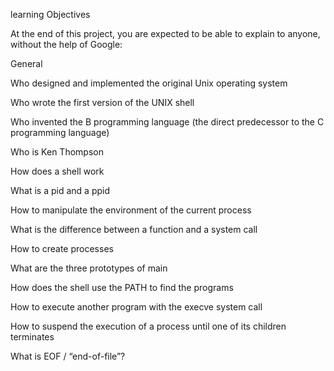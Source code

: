 learning Objectives

At the end of this project, you are expected to be able to explain to anyone, without the help of Google:



General

Who designed and implemented the original Unix operating system

Who wrote the first version of the UNIX shell

Who invented the B programming language (the direct predecessor to the C programming language)

Who is Ken Thompson

How does a shell work

What is a pid and a ppid

How to manipulate the environment of the current process

What is the difference between a function and a system call

How to create processes

What are the three prototypes of main

How does the shell use the PATH to find the programs

How to execute another program with the execve system call

How to suspend the execution of a process until one of its children terminates

What is EOF / “end-of-file”?
